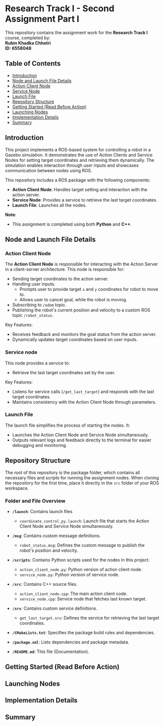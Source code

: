 # Research Track I - Second Assignment Part I
This repository contains the assignment work for the **Research Track I** course, completed by:  
**Rubin Khadka Chhetri**  
**ID: 6558048**

## Table of Contents
- [Introduction](#introduction)
- [Node and Launch File Details](#node-and-launch-file-details)
 - [Action Client Node](#action-client-node)
 - [Service Node](#service-node)
 - [Launch File](#launch-file-coordinate-control)
- [Repository Structure](#repository-structure)
- [Getting Started (Read Before Action)](#getting-started-read-before-action)
- [Launching Nodes](#launching-nodes)
- [Implementation Details](#implementation-details)
- [Summary](#summary)

## Introduction

This project implements a ROS-based system for controlling a robot in a Gazebo simulation. It demonstrates the use of Action Clients and Service Nodes for setting target coordinates and retrieving them dynamically. The simulation enables interaction through user inputs and showcases communication between nodes using ROS.

This repository includes a ROS package with the following components:
 - **Action Client Node**: Handles target setting and interaction with the action server.
 - **Service Node**: Provides a service to retrieve the last target coordinates.
 - **Launch File**: Launches all the nodes.

**Note**:
- This assignment is completed using both **Python** and **C++**. 

## Node and Launch File Details

### Action Client Node

The **Action Client Node** is responsible for interacting with the Action Server in a client-server architecture.
This node is responsible for:
 - Sending target coordinates to the action server.
 - Handling user inputs.
    - Prompts user to provide target `x` and `y` coordinates for robot to move to.
    - Allows user to cancel goal, while the robot is moving.
 - Subscribing to `/odom` topic.
 - Publishing the robot's current position and velocity to a custom ROS topic `/robot_status`.

Key Features:
 - Receives feedback and monitors the goal status from the action server.
 - Dynamically updates target coordinates based on user inputs.

### Service node

This node provides a service to:
 - Retrieve the last target coordinates set by the user.

Key Features:
 - Listens for service calls (`/get_last_target`) and responds with the last target coordinates.
 - Maintains consistency with the Action Client Node through parameters.

### Launch File

The launch file simplifies the process of starting the nodes. It:
 - Launches the Action Client Node and Service Node simultaneously.
 - Outputs relevant logs and feedback directly to the terminal for easier debugging and monitoring.

## Repository Structure
The root of this repository is the package folder, which contains all necessary files and scripts for running the assignment nodes. When cloning the repository for the first time, place it directly in the `src` folder of your ROS workspace.

### Folder and File Overview
- **`/launch`**: Contains launch files
    - `coordinate_control_py.launch`: Launch file that starts the Action Client Node and Service Node simultaneously.

- **`/msg`**: Contains custom message definitions.
    - `robot_status.msg`: Defines the custom message to publish the robot's position and velocity.

- **`/scripts`**: Contains Python scripts used for the nodes in this project.
    - `action_client_node.py`: Python version of action client node.
    - `service_node.py`: Python version of service node.

- **`/src`**: Contains C++ source files.
    - `action_client_node.cpp`: The main action client code.
    - `service_node.cpp`: Service node that fetches last known target.

- **`/srv`**: Contains custom service definitions.
    - `get_last_target.srv`: Defines the service for retrieving the last target coordinates.

- **`/CMakeLists.txt`**: Specifies the package build rules and dependencies.

- **`/package.xml`**: Lists dependencies and package metadata.

- **`/README.md`**: This file (Documentation).


## Getting Started (Read Before Action)
## Launching Nodes
## Implementation Details
## Summary